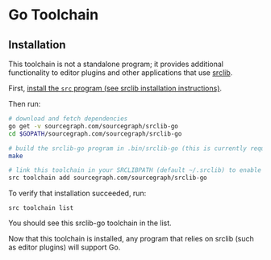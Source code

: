 # Go Toolchain
## Installation

This toolchain is not a standalone program; it provides additional functionality
to editor plugins and other applications that use [srclib](https://srclib.org).

First,
[install the `src` program (see srclib installation instructions)](../gettingstarted.md#install-srclib).

Then run:

```bash
# download and fetch dependencies
go get -v sourcegraph.com/sourcegraph/srclib-go
cd $GOPATH/sourcegraph.com/sourcegraph/srclib-go

# build the srclib-go program in .bin/srclib-go (this is currently required by srclib to discover the program)
make

# link this toolchain in your SRCLIBPATH (default ~/.srclib) to enable it
src toolchain add sourcegraph.com/sourcegraph/srclib-go
```

To verify that installation succeeded, run:

```
src toolchain list
```

You should see this srclib-go toolchain in the list.

Now that this toolchain is installed, any program that relies on srclib (such as
editor plugins) will support Go.
